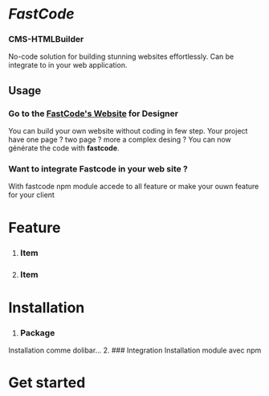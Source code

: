 # **_FastCode_**

### CMS-HTMLBuilder
No-code solution for building stunning websites effortlessly. Can be integrate to in your web application.

## Usage
### Go to the [FastCode's Website](https://www.fastcode.com/) for Designer
You can build your own website without coding in few step. 
Your project have one page ? two page ? more a complex desing ? You can now générate the code with **fastcode**.

### Want to integrate Fastcode in your web site ?
With fastcode npm module accede to all feature or make your ouwn feature for your client

# Feature
1. ### Item

2. ### Item
  
# Installation 
1. ### Package
  Installation comme dolibar...
2. ### Integration
  Installation module avec npm

# Get started
  
